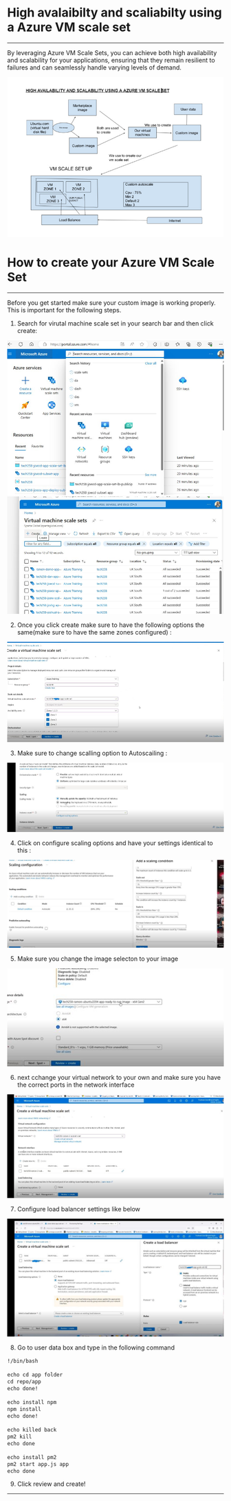 # High avalaibilty and scaliabilty using a Azure VM scale set

****************************************

By leveraging Azure VM Scale Sets, you can achieve both high availability and scalability for your applications, ensuring that they remain resilient to failures and can seamlessly handle varying levels of demand.

![](/images/HIAV.jpg)


# How to create your Azure VM Scale Set 

***************************************

Before you get started make sure your custom image is working properly. This is important for the following steps. 

1. Search for virutal machine scale set in your search bar and then click create:
   

![](/images/screenshot%20server.jpg)
<br>
![](/images/downlaod.jpg)


2. Once you click create make sure to have the following options the same(make sure to have the same zones configured) : 

![](/images/copy.jpg)

3. Make sure to change scalling option to Autoscailing : 

![](/images/autoscailing.jpg)

4. Click on configure scaling options and have your settings identical to this : 

![](/images/configure2.jpg)

5. Make sure you change the image selecton to your image 

![](/images/imageadded.jpg)

6. next cchange your virtual network to your own and make sure you have the correct ports in the network interface 

![](/images/network.jpg)

7. Configure load balancer settings like below

![](/images/addedra.jpg)

8. Go to user data box and type in the following command 

```
!/bin/bash

echo cd app folder
cd repo/app
echo done!

echo install npm
npm install
echo done!

echo killed back
pm2 kill
echo done

echo install pm2
pm2 start app.js app
echo done
```

9. Click review and create!

*************************************